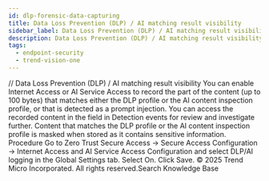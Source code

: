 ```yaml
---
id: dlp-forensic-data-capturing
title: Data Loss Prevention (DLP) / AI matching result visibility
sidebar_label: Data Loss Prevention (DLP) / AI matching result visibility
description: Data Loss Prevention (DLP) / AI matching result visibility
tags:
  - endpoint-security
  - trend-vision-one
---
```


/*<![CDATA[*/ $('#title').html($('meta[name=map-description]').attr('content')); /*]]>*/ Data Loss Prevention (DLP) / AI matching result visibility You can enable Internet Access or AI Service Access to record the part of the content (up to 100 bytes) that matches either the DLP profile or the AI content inspection profile, or that is detected as a prompt injection. You can access the recorded content in the <remarks> field in Detection events for review and investigate further. Content that matches the DLP profile or the AI content inspection profile is masked when stored as it contains sensitive information. Procedure Go to Zero Trust Secure Access → Secure Access Configuration → Internet Access and AI Service Access Configuration and select DLP/AI logging in the Global Settings tab. Select On. Click Save. © 2025 Trend Micro Incorporated. All rights reserved.Search Knowledge Base